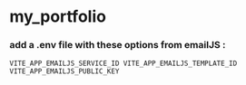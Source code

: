 # my_portfolio

### add a .env file with these options from emailJS : 

`
VITE_APP_EMAILJS_SERVICE_ID
VITE_APP_EMAILJS_TEMPLATE_ID
VITE_APP_EMAILJS_PUBLIC_KEY
`
